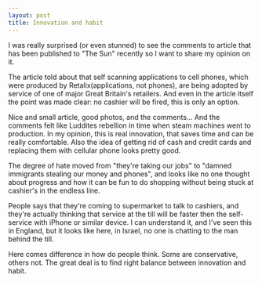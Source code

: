 ```yaml
---
layout: post
title: Innovation and habit
---
```


I was really surprised (or even stunned) to see the comments to article that has been published to "The Sun" recently so I want to share my opinion on it.

The article told about that self scanning applications to cell phones, which were produced by Retalix(applications, not phones), are being adopted by service of one of major Great Britain's retailers. And even in the article itself the point was made clear: no cashier will be fired, this is only an option.

Nice and small article, good photos, and the comments... And the comments felt like Luddites rebellion in time when steam machines went to production. In my opinion, this is real innovation, that saves time and can be really comfortable. Also the idea of getting rid of cash and credit cards and replacing them with cellular phone looks pretty good.

The degree of hate moved from "they're taking our jobs" to "damned immigrants stealing our money and phones", and looks like no one thought about progress and how it can be fun to do shopping without being stuck at cashier's in the endless line.

People says that they're coming to supermarket to talk to cashiers, and they're actually thinking that service at the till will be faster then the self-service with iPhone or similar device. I can understand it, and I've seen this in England, but it looks like here, in Israel, no one is chatting to the man behind the till. 

Here comes difference in how do people think. Some are conservative, others not. The great deal is to find right balance between innovation and habit.
